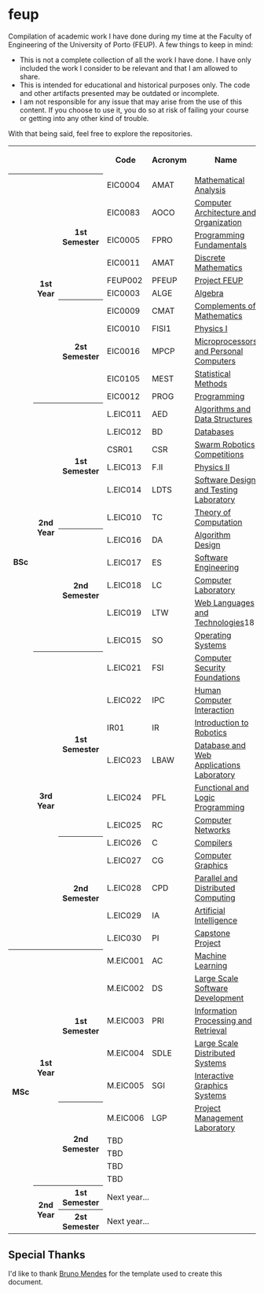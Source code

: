 # feup

Compilation of academic work I have done during my time at the Faculty of Engineering of the University of Porto (FEUP). A few things to keep in mind:

- This is not a complete collection of all the work I have done. I have only included the work I consider to be relevant and that I am allowed to share.
- This is intended for educational and historical purposes only. The code and other artifacts presented may be outdated or incomplete.
- I am not responsible for any issue that may arise from the use of this content. If you choose to use it, you do so at risk of failing your course or getting into any other kind of trouble.

With that being said, feel free to explore the repositories.

<table>
    <tr>
        <td rowspan="2" colspan="3"></td>
        <th rowspan="2">Code</th>
        <th rowspan="2">Acronym</th>
        <th rowspan="2">Name</th>
        <th style="text-align:center;" rowspan="2">Grade</th>
        <th style="text-align:center;" colspan="2">Resources</th>
    </tr>
    <tr>
        <th>Projects</th>
        <th>Labs</th>
    </tr>
    <tr>
        <th rowspan="33">BSc</th>
        <th rowspan="11">1st Year</th>
        <th rowspan="6">1st Semester</th>
        <td>EIC0004</td>
        <td>AMAT</td>
        <td><a href="https://sigarra.up.pt/feup/pt/ucurr_geral.ficha_uc_view?pv_ocorrencia_id=459462">Mathematical Analysis</a></td>
        <td>19</td>
        <td></td>
        <td></td>
    </tr>
    <tr>
        <td>EIC0083</td>
        <td>AOCO</td>
        <td><a href="https://sigarra.up.pt/feup/en/UCURR_GERAL.FICHA_UC_VIEW?pv_ocorrencia_id=459465">Computer Architecture and Organization</a></td>
        <td>19</td>
        <td></td>
        <td></td>
    </tr>
    <tr>
        <td>EIC0005</td>
        <td>FPRO</td>
        <td><a href="https://sigarra.up.pt/feup/pt/ucurr_geral.ficha_uc_view?pv_ocorrencia_id=459463">Programming Fundamentals</a></td>
        <td>20</td>
        <td></td>
        <td></td>
    </tr>
    <tr>
        <td>EIC0011</td>
        <td>AMAT</td>
        <td><a href="https://sigarra.up.pt/feup/en/ucurr_geral.ficha_uc_view?pv_ocorrencia_id=459464">Discrete Mathematics</a></td>
        <td>19</td>
        <td></td>
        <td></td>
    </tr>
    <tr>
        <td>FEUP002</td>
        <td>PFEUP</td>
        <td><a href="https://sigarra.up.pt/feup/en/ucurr_geral.ficha_uc_view?pv_ocorrencia_id=460181">Project FEUP</a></td>
        <td>17</td>
        <td></td>
        <td></td>
    </tr>
    <tr>
        <td>EIC0003</td>
        <td>ALGE</td>
        <td><a href="https://sigarra.up.pt/feup/en/ucurr_geral.ficha_uc_view?pv_ocorrencia_id=459461">Algebra</a></td>
        <td>18</td>
        <td></td>
        <td></td>
    </tr>
    <tr>
        <th rowspan="5">2st Semester</th>
        <td>EIC0009</td>
        <td>CMAT</td>
        <td><a href="https://sigarra.up.pt/feup/en/ucurr_geral.ficha_uc_view?pv_ocorrencia_id=459466">Complements of Mathematics</a></td>
        <td>19</td>
        <td></td>
        <td></td>
    </tr>
    <tr>
        <td>EIC0010</td>
        <td>FISI1</td>
        <td><a href="https://sigarra.up.pt/feup/en/ucurr_geral.ficha_uc_view?pv_ocorrencia_id=459467">Physics I</a></td>
        <td>19</td>
        <td></td>
        <td></td>
    </tr>
    <tr>
        <td>EIC0016</td>
        <td>MPCP</td>
        <td><a href="https://sigarra.up.pt/feup/en/ucurr_geral.ficha_uc_view?pv_ocorrencia_id=459469">Microprocessors and Personal Computers</a></td>
        <td>20</td>
        <td></td>
        <td></td>
    </tr>
    <tr>
        <td>EIC0105</td>
        <td>MEST</td>
        <td><a href="https://sigarra.up.pt/feup/en/ucurr_geral.ficha_uc_view?pv_ocorrencia_id=459470">Statistical Methods</a></td>
        <td>18</td>
        <td></td>
        <td></td>
    </tr>
    <tr>
        <td>EIC0012</td>
        <td>PROG</td>
        <td><a href="https://sigarra.up.pt/feup/en/ucurr_geral.ficha_uc_view?pv_ocorrencia_id=459468">Programming</a></td>
        <td>20</td>
        <td></td>
        <td></td>
    </tr>
    <tr>
        <th rowspan="11">2nd Year</th>
        <th rowspan="6">1st Semester</th>
        <td>L.EIC011</td>
        <td>AED</td>
        <td><a href="https://sigarra.up.pt/feup/en/ucurr_geral.ficha_uc_view?pv_ocorrencia_id=484404">Algorithms and Data Structures</a></td>
        <td>19</td>
        <td></td>
        <td></td>
    </tr>
    <tr>
        <td>L.EIC012</td>
        <td>BD</td>
        <td><a href="https://sigarra.up.pt/feup/en/ucurr_geral.ficha_uc_view?pv_ocorrencia_id=484405">Databases</a></td>
        <td>20</td>
        <td></td>
        <td></td>
    </tr>
    <tr>
        <td>CSR01</td>
        <td>CSR</td>
        <td><a href="https://sigarra.up.pt/feup/en/ucurr_geral.ficha_uc_view?pv_ocorrencia_id=489762">Swarm Robotics Competitions</a></td>
        <td>18</td>
        <td></td>
        <td></td>
    </tr>
    <tr>
        <td>L.EIC013</td>
        <td>F.II</td>
        <td><a href="https://sigarra.up.pt/feup/en/ucurr_geral.ficha_uc_view?pv_ocorrencia_id=484406">Physics II</a></td>
        <td>20</td>
        <td></td>
        <td></td>
    </tr>
    <tr>
        <td>L.EIC014</td>
        <td>LDTS</td>
        <td><a href="https://sigarra.up.pt/feup/en/ucurr_geral.ficha_uc_view?pv_ocorrencia_id=484407">Software Design and Testing Laboratory</a></td>
        <td>17</td>
        <td></td>
        <td></td>
    </tr>
    <tr>
        <td>L.EIC010</td>
        <td>TC</td>
        <td><a href="https://sigarra.up.pt/feup/en/ucurr_geral.ficha_uc_view?pv_ocorrencia_id=484403">Theory of Computation</a></td>
        <td>18</td>
        <td></td>
        <td></td>
    </tr>
    <tr>
        <th rowspan="5">2nd Semester</th>
        <td>L.EIC016</td>
        <td>DA</td>
        <td><a href="https://sigarra.up.pt/feup/en/ucurr_geral.ficha_uc_view?pv_ocorrencia_id=484424">Algorithm Design</a></td>
        <td>19</td>
        <td></td>
        <td></td>
    </tr>
    <tr>
        <td>L.EIC017</td>
        <td>ES</td>
        <td><a href="https://sigarra.up.pt/feup/en/ucurr_geral.ficha_uc_view?pv_ocorrencia_id=484425">Software Engineering</a></td>
        <td>20</td>
        <td></td>
        <td></td>
    </tr>
    <tr>
        <td>L.EIC018</td>
        <td>LC</td>
        <td><a href="https://sigarra.up.pt/feup/en/ucurr_geral.ficha_uc_view?pv_ocorrencia_id=484426">Computer Laboratory</a></td>
        <td>18</td>
        <td></td>
        <td></td>
    </tr>
    <tr>
        <td>L.EIC019</td>
        <td>LTW</td>
        <td><a href="https://sigarra.up.pt/feup/en/ucurr_geral.ficha_uc_view?pv_ocorrencia_id=484427">Web Languages and Technologies</a>18</td>
        <td></td>
        <td></td>
        <td></td>
    </tr>
    <tr>
        <td>L.EIC015</td>
        <td>SO</td>
        <td><a href="https://sigarra.up.pt/feup/en/ucurr_geral.ficha_uc_view?pv_ocorrencia_id=484378">Operating Systems</a></td>
        <td>19</td>
        <td></td>
        <td></td>
    </tr>
    <tr>
        <th rowspan="11">3rd Year</th>
        <th rowspan="6">1st Semester</th>
        <td>L.EIC021</td>
        <td>FSI</td>
        <td><a href="https://sigarra.up.pt/feup/en/ucurr_geral.ficha_uc_view?pv_ocorrencia_id=501683">Computer Security Foundations</a></td>
        <td>18</td>
        <td></td>
        <td></td>
    </tr>
    <tr>
        <td>L.EIC022</td>
        <td>IPC</td>
        <td><a href="https://sigarra.up.pt/feup/en/ucurr_geral.ficha_uc_view?pv_ocorrencia_id=501684">Human Computer Interaction</a></td>
        <td>18</td>
        <td></td>
        <td></td>
    </tr>
    <tr>
        <td>IR01</td>
        <td>IR</td>
        <td><a href="https://sigarra.up.pt/feup/en/ucurr_geral.ficha_uc_view?pv_ocorrencia_id=502291">Introduction to Robotics</a></td>
        <td>17</td>
        <td></td>
        <td></td>
    </tr>
    <tr>
        <td>L.EIC023</td>
        <td>LBAW</td>
        <td><a href="https://sigarra.up.pt/feup/en/ucurr_geral.ficha_uc_view?pv_ocorrencia_id=501685">Database and Web Applications Laboratory</a></td>
        <td>18</td>
        <td></td>
        <td></td>
    </tr>
    <tr>
        <td>L.EIC024</td>
        <td>PFL</td>
        <td><a href="https://sigarra.up.pt/feup/en/ucurr_geral.ficha_uc_view?pv_ocorrencia_id=501686">Functional and Logic Programming</a></td>
        <td>20</td>
        <td></td>
        <td></td>
    </tr>
    <tr>
        <td>L.EIC025</td>
        <td>RC</td>
        <td><a href="https://sigarra.up.pt/feup/en/ucurr_geral.ficha_uc_view?pv_ocorrencia_id=501687">Computer Networks</a></td>
        <td>19</td>
        <td></td>
        <td></td>
    </tr>
    <tr>
        <th rowspan="5">2nd Semester</th>
        <td>L.EIC026</td>
        <td>C</td>
        <td><a href="https://sigarra.up.pt/feup/en/ucurr_geral.ficha_uc_view?pv_ocorrencia_id=501688">Compilers</a></td>
        <td>20</td>
        <td></td>
        <td></td>
    </tr>
    <tr>
        <td>L.EIC027</td>
        <td>CG</td>
        <td><a href="https://sigarra.up.pt/feup/en/ucurr_geral.ficha_uc_view?pv_ocorrencia_id=501689">Computer Graphics</a></td>
        <td>18</td>
        <td></td>
        <td></td>
    </tr>
    <tr>
        <td>L.EIC028</td>
        <td>CPD</td>
        <td><a href="https://sigarra.up.pt/feup/en/ucurr_geral.ficha_uc_view?pv_ocorrencia_id=501690">Parallel and Distributed Computing</a></td>
        <td>17</td>
        <td></td>
        <td></td>
    </tr>
    <tr>
        <td>L.EIC029</td>
        <td>IA</td>
        <td><a href="https://sigarra.up.pt/feup/en/ucurr_geral.ficha_uc_view?pv_ocorrencia_id=501690">Artificial Intelligence</a></td>
        <td>18</td>
        <td></td>
        <td></td>
    </tr>
    <tr>
        <td>L.EIC030</td>
        <td>PI</td>
        <td><a href="https://sigarra.up.pt/feup/en/ucurr_geral.ficha_uc_view?pv_ocorrencia_id=501692">Capstone Project</a></td>
        <td>18</td>
        <td></td>
        <td></td>
    </tr>
    <tr>
        <th rowspan="16">MSc</th>
        <th rowspan="10">1st Year</th>
        <th rowspan="5">1st Semester</th>
        <td>M.EIC001</td>
        <td>AC</td>
        <td><a href="https://sigarra.up.pt/feup/en/ucurr_geral.ficha_uc_view?pv_ocorrencia_id=518805">Machine Learning</a></td>
        <td></td>
        <td></td>
        <td></td>
    </tr>
    <tr>
        <td>M.EIC002</td>
        <td>DS</td>
        <td><a href="https://sigarra.up.pt/feup/en/ucurr_geral.ficha_uc_view?pv_ocorrencia_id=518806">Large Scale Software Development</a></td>
        <td></td>
        <td></td>
        <td></td>
    </tr>
    <tr>
        <td>M.EIC003</td>
        <td>PRI</td>
        <td><a href="https://sigarra.up.pt/feup/en/ucurr_geral.ficha_uc_view?pv_ocorrencia_id=518807">Information Processing and Retrieval</a></td>
        <td></td>
        <td></td>
        <td></td>
    </tr>
    <tr>
        <td>M.EIC004</td>
        <td>SDLE</td>
        <td><a href="https://sigarra.up.pt/feup/en/ucurr_geral.ficha_uc_view?pv_ocorrencia_id=518808">Large Scale Distributed Systems</a></td>
        <td></td>
        <td></td>
        <td></td>
    </tr>
    <tr>
        <td>M.EIC005</td>
        <td>SGI</td>
        <td><a href="https://sigarra.up.pt/feup/en/ucurr_geral.ficha_uc_view?pv_ocorrencia_id=518809">Interactive Graphics Systems</a></td>
        <td></td>
        <td></td>
        <td></td>
    </tr>
    <tr>
        <th rowspan="5">2nd Semester</th>
        <td>M.EIC006</td>
        <td>LGP</td>
        <td><a href="https://sigarra.up.pt/feup/en/ucurr_geral.ficha_uc_view?pv_ocorrencia_id=518810">Project Management Laboratory</a></td>
        <td>TBD</td>
        <td></td>
        <td></td>
    </tr>
    <tr>
        <td colspan="6">TBD</td>
    </tr>
    <tr>
        <td colspan="6">TBD</td>
    </tr>
    <tr>
        <td colspan="6">TBD</td>
    </tr>
    <tr>
        <td colspan="6">TBD</td>
    </tr>
    <tr>
        <th rowspan="6">2nd Year</th>
        <th>1st Semester</th>
        <td colspan="6">Next year...</td>
        <!-- <td>M.EIC007</td>
        <td>PDIS</td>
        <td><a href="https://sigarra.up.pt/feup/en/ucurr_geral.ficha_uc_view?pv_ocorrencia_id=518832">Dissertation Planning</a></td>
        <td></td>
        <td></td>
        <td></td> -->
    </tr>
    <!-- <tr>
        <td>M.EIC044</td>
        <td>TACS</td>
        <td><a href="https://sigarra.up.pt/feup/en/ucurr_geral.ficha_uc_view?pv_ocorrencia_id=518844">Advanced Software Construction Techniques</a></td>
        <td></td>
        <td></td>
        <td></td>
    </tr>
    <tr>
        <td>M.EIC033</td>
        <td>CHE</td>
        <td><a href="https://sigarra.up.pt/feup/en/ucurr_geral.ficha_uc_view?pv_ocorrencia_id=518835">Efficient Heterogeneous Computing</a></td>
        <td></td>
        <td></td>
        <td></td>
    </tr>
    <tr>
        <td>M.EIC041</td>
        <td>ROBO</td>
        <td><a href="https://sigarra.up.pt/feup/en/ucurr_geral.ficha_uc_view?pv_ocorrencia_id=518841">Intelligent Robotics</a></td>
        <td></td>
        <td></td>
        <td></td>
    </tr>
    <tr>
        <td>MESW0013</td>
        <td>COSN</td>
        <td><a href="https://sigarra.up.pt/feup/en/ucurr_geral.ficha_uc_view?pv_ocorrencia_id=518498">Cloud and Service Oriented Computing</a></td>
        <td></td>
        <td></td>
        <td></td>
    </tr> -->
    <tr>
        <th rowspan="5">2st Semester</th>
        <td colspan="6">Next year...</td>
        <!-- <td>M.EIC008</td>
        <td>DISS</td>
        <td><a href="https://sigarra.up.pt/feup/en/ucurr_geral.ficha_uc_view?pv_ocorrencia_id=518848">Dissertation</a></td>
        <td></td>
        <td></td>
        <td></td> -->
    </tr>
</table>


## Special Thanks

I'd like to thank [Bruno Mendes](https://github.com/bdmendes) for the template used to create this document.
